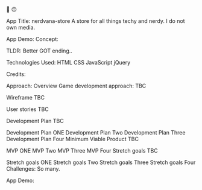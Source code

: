 💃 🙃

App Title: nerdvana-store
A store for all things techy and nerdy. I do not own media. 

App Demo: 
Concept:

TLDR: Better GOT ending..

Technologies Used:
HTML
CSS
JavaScript
jQuery

Credits:


Approach:
Overview
Game development approach: TBC

Wireframe
TBC

User stories
TBC

Development Plan
TBC

Development Plan ONE
Development Plan Two
Development Plan Three
Development Plan Four
Minimum Viable Product
TBC

MVP ONE
MVP Two
MVP Three
MVP Four
Stretch goals
TBC

Stretch goals ONE
Stretch goals Two
Stretch goals Three
Stretch goals Four
Challenges:
So many.

App Demo: 
